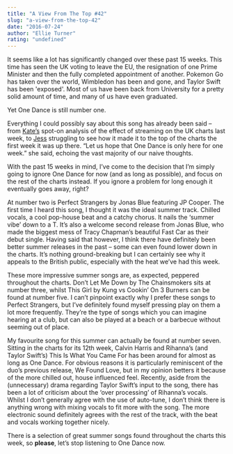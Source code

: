 ```yaml
---
title: "A View From The Top #42"
slug: "a-view-from-the-top-42"
date: "2016-07-24"
author: "Ellie Turner"
rating: "undefined"
---
```


It seems like a lot has significantly changed over these past 15 weeks. This time has seen the UK voting to leave the EU, the resignation of one Prime Minister and then the fully completed appointment of another. Pokemon Go has taken over the world, Wimbledon has been and gone, and Taylor Swift has been 'exposed'. Most of us have been back from University for a pretty solid amount of time, and many of us have even graduated.

Yet One Dance is still number one.

Everything I could possibly say about this song has already been said – from [Kate’s](http://pearshapedexeter.com/a-view-from-the-top-41/) spot-on analysis of the effect of streaming on the UK charts last week, to [Jess](http://pearshapedexeter.com/a-view-from-the-top-28/) struggling to see how it made it to the top of the charts the first week it was up there. “Let us hope that One Dance is only here for one week.” she said, echoing the vast majority of our naive thoughts.

With the past 15 weeks in mind, I’ve come to the decision that I’m simply going to ignore One Dance for now (and as long as possible), and focus on the rest of the charts instead. If you ignore a problem for long enough it eventually goes away, right?

At number two is Perfect Strangers by Jonas Blue featuring JP Cooper. The first time I heard this song, I thought it was the ideal summer track. Chilled vocals, a cool pop-house beat and a catchy chorus. It nails the ‘summer vibe’ down to a T. It’s also a welcome second release from Jonas Blue, who made the biggest mess of Tracy Chapman’s beautiful Fast Car as their debut single. Having said that however, I think there have definitely been better summer releases in the past – some can even found lower down in the charts. It’s nothing ground-breaking but I can certainly see why it appeals to the British public, especially with the heat we’ve had this week.

These more impressive summer songs are, as expected, peppered throughout the charts. Don’t Let Me Down by The Chainsmokers sits at number three, whilst This Girl by Kung vs Cookin’ On 3 Burners can be found at number five. I can’t pinpoint exactly why I prefer these songs to Perfect Strangers, but I’ve definitely found myself pressing play on them a lot more frequently. They’re the type of songs which you can imagine hearing at a club, but can also be played at a beach or a barbecue without seeming out of place.

My favourite song for this summer can actually be found at number seven. Sitting in the charts for its 12th week, Calvin Harris and Rihanna’s (and Taylor Swift’s) This Is What You Came For has been around for almost as long as One Dance. For obvious reasons it is particularly reminiscent of the duo’s previous release, We Found Love, but in my opinion betters it because of the more chilled out, house influenced feel. Recently, aside from the (unnecessary) drama regarding Taylor Swift’s input to the song, there has been a lot of criticism about the ‘over processing’ of Rihanna’s vocals. Whilst I don’t generally agree with the use of auto-tune, I don’t think there is anything wrong with mixing vocals to fit more with the song. The more electronic sound definitely agrees with the rest of the track, with the beat and vocals working together nicely.

There is a selection of great summer songs found throughout the charts this week, so **please**, let’s stop listening to One Dance now.
